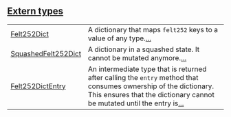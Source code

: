 
[Extern types](./core-dict-extern_types.md)
 ---
| | |
|:---|:---|
| [Felt252Dict](./core-dict-Felt252Dict.md) | A dictionary that maps `felt252`  keys to a value of any type.[...](./core-dict-Felt252Dict.md) |
| [SquashedFelt252Dict](./core-dict-SquashedFelt252Dict.md) | A dictionary in a squashed state. It cannot be mutated anymore.[...](./core-dict-SquashedFelt252Dict.md) |
| [Felt252DictEntry](./core-dict-Felt252DictEntry.md) | An intermediate type that is returned after calling the `entry`  method that consumes ownership of the dictionary. This ensures that the dictionary cannot be mutated until the entry is[...](./core-dict-Felt252DictEntry.md) |
